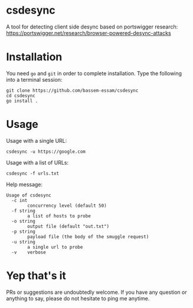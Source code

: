 # csdesync
A tool for detecting client side desync based on portswigger research:
https://portswigger.net/research/browser-powered-desync-attacks

# Installation
You need `go` and `git` in order to complete installation.
Type the following into a terminal session:
```
git clone https://github.com/bassem-essam/csdesync
cd csdesync
go install .
```

# Usage
Usage with a single URL:
```
csdesync -u https://google.com
```

Usage with a list of URLs:
```
csdesync -f urls.txt
```

Help message:
```
Usage of csdesync
  -c int
        concurrency level (default 50)
  -f string
        a list of hosts to probe
  -o string
        output file (default "out.txt")
  -p string
        payload file (the body of the smuggle request)
  -u string
        a single url to probe
  -v    verbose
```

# Yep that's it
PRs or suggestions are undoubtedly welcome.
If you have any question or anything to say, please do not hesitate to ping me anytime.
